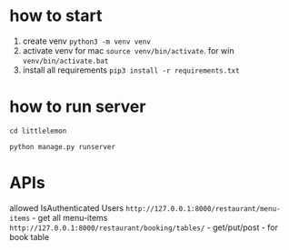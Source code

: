 # how to start

1. create venv
`python3 -m venv venv`
2. activate venv for mac `source venv/bin/activate`. for win `venv/bin/activate.bat`
3. install all requirements `pip3 install -r requirements.txt`

# how to run server
`cd littlelemon`

`python manage.py runserver`


# APIs
allowed IsAuthenticated Users
`http://127.0.0.1:8000/restaurant/menu-items` - get all menu-items 
`http://127.0.0.1:8000/restaurant/booking/tables/` - get/put/post - for book table